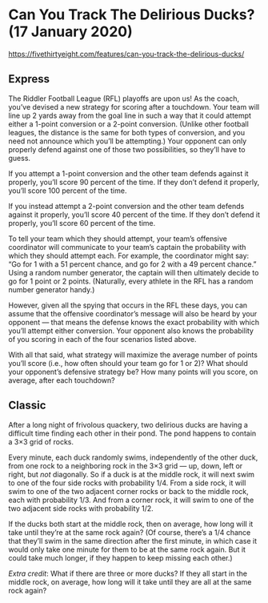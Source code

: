 # Can You Track The Delirious Ducks?  (17 January 2020)

https://fivethirtyeight.com/features/can-you-track-the-delirious-ducks/

## Express

The Riddler Football League (RFL) playoffs are upon us!
As the coach, you’ve devised a new strategy for scoring after a touchdown.
Your team will line up 2 yards away from the goal line in such a way that it could attempt either a 1-point conversion or a 2-point conversion.
(Unlike other football leagues, the distance is the same for both types of conversion, and you need not announce which you’ll be attempting.)
Your opponent can only properly defend against one of those two possibilities, so they’ll have to guess.

If you attempt a 1-point conversion and the other team defends against it properly, you’ll score 90 percent of the time.
If they don’t defend it properly, you’ll score 100 percent of the time.

If you instead attempt a 2-point conversion and the other team defends against it properly, you’ll score 40 percent of the time.
If they don’t defend it properly, you’ll score 60 percent of the time.

To tell your team which they should attempt, your team’s offensive coordinator will communicate to your team’s captain the probability with which they should attempt each.
For example, the coordinator might say: “Go for 1 with a 51 percent chance, and go for 2 with a 49 percent chance.”
Using a random number generator, the captain will then ultimately decide to go for 1 point or 2 points.
(Naturally, every athlete in the RFL has a random number generator handy.)

However, given all the spying that occurs in the RFL these days, you can assume that the offensive coordinator’s message will also be heard by your opponent — that means the defense knows the exact probability with which you’ll attempt either conversion.
Your opponent also knows the probability of you scoring in each of the four scenarios listed above.

With all that said, what strategy will maximize the average number of points you’ll score (i.e., how often should your team go for 1 or 2)?
What should your opponent’s defensive strategy be?
How many points will you score, on average, after each touchdown?

## Classic

After a long night of frivolous quackery, two delirious ducks are having a difficult time finding each other in their pond.
The pond happens to contain a 3×3 grid of rocks.

Every minute, each duck randomly swims, independently of the other duck, from one rock to a neighboring rock in the 3×3 grid — up, down, left or right, but *not* diagonally.
So if a duck is at the middle rock, it will next swim to one of the four side rocks with probability 1/4.
From a side rock, it will swim to one of the two adjacent corner rocks or back to the middle rock, each with probability 1/3.
And from a corner rock, it will swim to one of the two adjacent side rocks with probability 1/2.

If the ducks both start at the middle rock, then on average, how long will it take until they’re at the same rock again?
(Of course, there’s a 1/4 chance that they’ll swim in the same direction after the first minute, in which case it would only take one minute for them to be at the same rock again.
But it could take much longer, if they happen to keep missing each other.)

*Extra credit*: What if there are three or more ducks? If they all start in the middle rock, on average, how long will it take until they are all at the same rock again?
